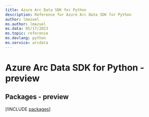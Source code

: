 ```yaml
---
title: Azure Arc Data SDK for Python
description: Reference for Azure Arc Data SDK for Python
author: lmazuel
ms.author: lmazuel
ms.data: 05/17/2023
ms.topic: reference
ms.devlang: python
ms.service: arcdata
---
```

# Azure Arc Data SDK for Python - preview
## Packages - preview
[!INCLUDE [packages](arc-data-index.md)]